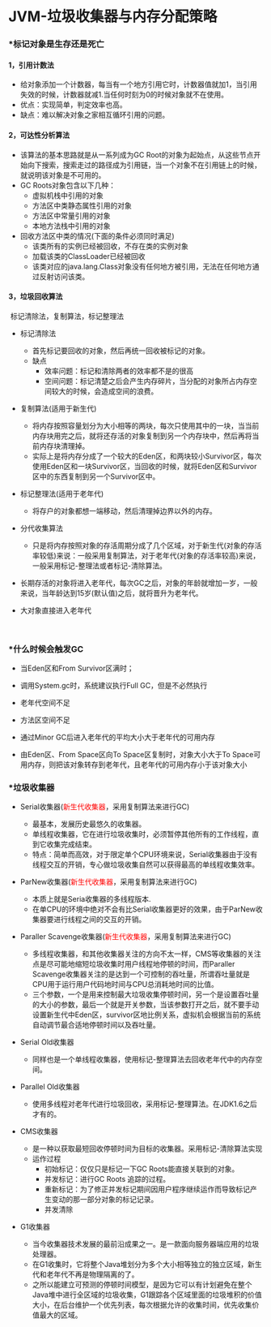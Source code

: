 # JVM-垃圾收集器与内存分配策略

### *标记对象是生存还是死亡

#### 1，引用计数法

+ 给对象添加一个计数器，每当有一个地方引用它时，计数器值就加1，当引用失效的时候，计数器就减1.当任何时刻为0的时候对象就不在使用。
+ 优点：实现简单，判定效率也高。
+ 缺点：难以解决对象之家相互循环引用的问题。

#### 2，可达性分析算法

+ 该算法的基本思路就是从一系列成为GC Root的对象为起始点，从这些节点开始向下搜索，搜索走过的路径成为引用链，当一个对象不在引用链上的时候，就说明该对象是不可用的。
+ GC Roots对象包含以下几种：
  + 虚拟机栈中引用的对象
  + 方法区中类静态属性引用的对象
  + 方法区中常量引用的对象
  + 本地方法栈中引用的对象
+ 回收方法区中类的情况(下面的条件必须同时满足)
  + 该类所有的实例已经被回收，不存在类的实例对象
  + 加载该类的ClassLoader已经被回收
  + 该类对应的java.lang.Class对象没有任何地方被引用，无法在任何地方通过反射访问该类。

#### 3，垃圾回收算法

​	标记清除法，复制算法，标记整理法

+ 标记清除法
  + 首先标记要回收的对象，然后再统一回收被标记的对象。
  + 缺点
    + 效率问题：标记和清除两者的效率都不是的很高
    + 空间问题：标记清楚之后会产生内存碎片，当分配的对象所占内存空间较大的时候，会造成空间的浪费。
+ 复制算法(适用于新生代)
  + 将内存按照容量划分为大小相等的两块，每次只使用其中的一块，当当前内存块用完之后，就将还存活的对象复制到另一个内存块中，然后再将当前内存块清理掉。
  + 实际上是将内存分成了一个较大的Eden区，和两块较小Survivor区，每次使用Eden区和一块Survivor区，当回收的时候，就将Eden区和Survivor区中的东西复制到另一个Survivor区中。
+ 标记整理法(适用于老年代)
  + 将存户的对象都想一端移动，然后清理掉边界以外的内存。
+ 分代收集算法
  + 只是将内存按照对象的存活周期分成了几个区域，对于新生代(对象的存活率较低)来说：一般采用复制算法，对于老年代(对象的存活率较高)来说，一般采用标记-整理法或者标记-清除算法。

+ 长期存活的对象将进入老年代，每次GC之后，对象的年龄就增加一岁，一般来说，当年龄达到15岁(默认值)之后，就将晋升为老年代。
+ 大对象直接进入老年代

​	

### *什么时候会触发GC

+ 当Eden区和From Survivor区满时；

+ 调用System.gc时，系统建议执行Full GC，但是不必然执行

+ 老年代空间不足

+ 方法区空间不足

+ 通过Minor GC后进入老年代的平均大小大于老年代的可用内存

+ 由Eden区、From Space区向To Space区复制时，对象大小大于To Space可用内存，则把该对象转存到老年代，且老年代的可用内存小于该对象大小

### *垃圾收集器

+ Serial收集器(<font color="red">新生代收集器</font>，采用复制算法来进行GC)

  + 最基本，发展历史最悠久的收集器。
  + 单线程收集器，它在进行垃圾收集时，必须暂停其他所有的工作线程，直到它收集完成结束。
  + 特点：简单而高效，对于限定单个CPU环境来说，Serial收集器由于没有线程交互的开销，专心做垃圾收集自然可以获得最高的单线程收集效率。

+ ParNew收集器(<font color="red">新生代收集器</font>，采用复制算法来进行GC)

  + 本质上就是Seria收集器的多线程版本.
  + 在单CPU的环境中绝对不会有比Serial收集器更好的效果，由于ParNew收集器要进行线程之间的交互的开销。

+ Paraller Scavenge收集器(<font color="red">新生代收集器</font>，采用复制算法来进行GC)

  - 多线程收集器，和其他收集器关注的方向不太一样，CMS等收集器的关注点是尽可能地缩短垃圾收集时用户线程地停顿的时间，而Paraller Scavenge收集器关注的是达到一个可控制的吞吐量，所谓吞吐量就是CPU用于运行用户代码地时间与CPU总消耗地时间的比值。
  - 三个参数，一个是用来控制最大垃圾收集停顿时间，另一个是设置吞吐量的大小的参数，最后一个就是开关参数，当该参数打开之后，就不要手动设置新生代中Eden区，survivor区地比例关系，虚拟机会根据当前的系统自动调节最合适地停顿时间以及吞吐量。

+ Serial Old收集器

  + 同样也是一个单线程收集器，使用标记-整理算法去回收老年代中的内存空间。

+ Parallel Old收集器

  + 使用多线程对老年代进行垃圾回收，采用标记-整理算法。在JDK1.6之后才有的。

+ CMS收集器

  + 是一种以获取最短回收停顿时间为目标的收集器。采用标记-清除算法实现
  + 运作过程
    + 初始标记：仅仅只是标记一下GC Roots能直接关联到的对象。
    + 并发标记：进行GC Roots 追踪的过程。
    + 重新标记：为了修正并发标记期间因用户程序继续运作而导致标记产生变动的那一部分对象的标记记录。
    + 并发清除

+ G1收集器

  + 当今收集器技术发展的最前沿成果之一。是一款面向服务器端应用的垃圾处理器。
  + 在G1收集时，它将整个Java堆划分为多个大小相等独立的独立区域，新生代和老年代不再是物理隔离的了。
  + 之所以能建立可预测的停顿时间模型，是因为它可以有计划避免在整个Java堆中进行全区域的垃圾收集，G1跟踪各个区域里面的垃圾堆积的价值大小，在后台维护一个优先列表，每次根据允许的收集时间，优先收集价值最大的区域。
